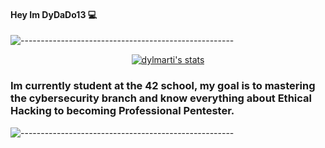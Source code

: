 #### Hey Im DyDaDo13 💻

![-----------------------------------------------------](https://raw.githubusercontent.com/andreasbm/readme/master/assets/lines/rainbow.png)
<div align="center">
<a href="https://github.com/Coday-meric/badge42"><img src="https://badge42.coday.fr/api/v2/clvc5r7q51951101p4bwexw3j8/stats?cursusId=21&coalitionId=318" alt="dylmarti's stats" /></a>
</div>

### Im currently student at the 42 school, my goal is to mastering the cybersecurity branch and know everything about Ethical Hacking to becoming Professional Pentester.

![-----------------------------------------------------](https://raw.githubusercontent.com/andreasbm/readme/master/assets/lines/rainbow.png)
<!--
**DyDaDo13/DyDaDo13** is a ✨ _special_ ✨ repository because its `README.md` (this file) appears on your GitHub profile.

Here are some ideas to get you started:

- 🔭 I’m currently working on ...
- 🌱 I’m currently learning ...
- 👯 I’m looking to collaborate on ...
- 🤔 I’m looking for help with ...
- 💬 Ask me about ...
- 📫 How to reach me: ...
- 😄 Pronouns: ...
- ⚡ Fun fact: ...
-->

